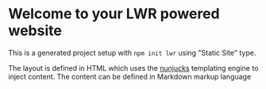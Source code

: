 # Welcome to your LWR powered website

This is a generated project setup with ```npm init lwr``` using "Static Site" type.

The layout is defined in HTML which uses the [nunjucks](https://mozilla.github.io/nunjucks/) templating engine to inject content.
The content can be defined in Markdown markup language
